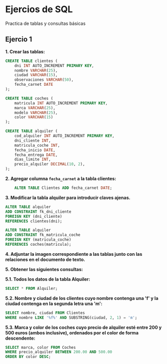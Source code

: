 # Ejercios de SQL
Practica de tablas y consultas básicas

## Ejercio 1

**1. Crear las tablas:**

```sql
CREATE TABLE clientes (
    dni INT AUTO_INCREMENT PRIMARY KEY,
    nombre VARCHAR(25),
    ciudad VARCHAR(15),
    observaciones VARCHAR(50),
    fecha_carnet DATE
);

CREATE TABLE coches (
    matricula INT AUTO_INCREMENT PRIMARY KEY,
    marca VARCHAR(25),
    modelo VARCHAR(25),
    color VARCHAR(15)
);

CREATE TABLE alquiler (
    cod_alquiler INT AUTO_INCREMENT PRIMARY KEY,
    dni_cliente INT,
    matricula_coche INT,
    fecha_inicio DATE,
    fecha_entrega DATE,
    dias_limite INT,
    precio_alquiler DECIMAL(10, 2),
);
```

**2. Agregar columna `fecha_carnet` a la tabla clientes:**

```sql
    ALTER TABLE Clientes ADD fecha_carnet DATE;
```

**3. Modificar la tabla alquiler para introducir claves ajenas.**

```sql
ALTER TABLE alquiler
ADD CONSTRAINT fk_dni_cliente
FOREIGN KEY (dni_cliente)
REFERENCES clientes(dni);

ALTER TABLE alquiler
ADD CONSTRAINT fk_matricula_coche
FOREIGN KEY (matricula_coche)
REFERENCES coches(matricula);
```

**4. Adjuntar la imagen correspondiente a las tablas junto con las relaciones en el documento de texto.**

**5. Obtener las siguientes consultas:**

**5.1. Todos los datos de la tabla Alquiler:**

```sql
SELECT * FROM Alquiler;
```

**5.2. Nombre y ciudad de los clientes cuyo nombre contenga una 'f' y la ciudad contenga en la segunda letra una 'm':**

```sql
SELECT nombre, ciudad FROM Clientes
WHERE nombre LIKE '%f%' AND SUBSTRING(ciudad, 2, 1) = 'm';
```

**5.3. Marca y color de los coches cuyo precio de alquiler esté entre 200 y 500 euros (ambos inclusive), ordenados por el color de forma descendente:**

```sql
SELECT marca, color FROM Coches
WHERE precio_alquiler BETWEEN 200.00 AND 500.00
ORDER BY color DESC;
```